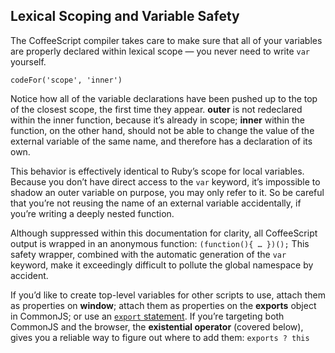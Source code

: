 ## Lexical Scoping and Variable Safety

The CoffeeScript compiler takes care to make sure that all of your variables are properly declared within lexical scope — you never need to write `var` yourself.

```
codeFor('scope', 'inner')
```

Notice how all of the variable declarations have been pushed up to the top of the closest scope, the first time they appear. **outer** is not redeclared within the inner function, because it’s already in scope; **inner** within the function, on the other hand, should not be able to change the value of the external variable of the same name, and therefore has a declaration of its own.

This behavior is effectively identical to Ruby’s scope for local variables. Because you don’t have direct access to the `var` keyword, it’s impossible to shadow an outer variable on purpose, you may only refer to it. So be careful that you’re not reusing the name of an external variable accidentally, if you’re writing a deeply nested function.

Although suppressed within this documentation for clarity, all CoffeeScript output is wrapped in an anonymous function: `(function(){ … })();` This safety wrapper, combined with the automatic generation of the `var` keyword, make it exceedingly difficult to pollute the global namespace by accident.

If you’d like to create top-level variables for other scripts to use, attach them as properties on **window**; attach them as properties on the **exports** object in CommonJS; or use an [`export` statement](#modules). If you’re targeting both CommonJS and the browser, the **existential operator** (covered below), gives you a reliable way to figure out where to add them: `exports ? this`
